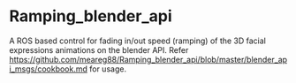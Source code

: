 # Ramping_blender_api
A ROS based control for fading in/out speed (ramping) of the 3D facial expressions animations on the blender API.
Refer https://github.com/meareg88/Ramping_blender_api/blob/master/blender_api_msgs/cookbook.md for usage.
